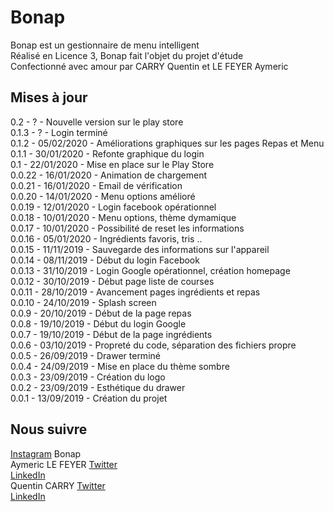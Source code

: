 # Bonap
 Bonap est un gestionnaire de menu intelligent  
 Réalisé en Licence 3, Bonap fait l'objet du projet d'étude  
 Confectionné avec amour par CARRY Quentin et LE FEYER Aymeric  

## Mises à jour
 0.2 - ? - Nouvelle version sur le play store  
 0.1.3 - ? - Login terminé  
 0.1.2 - 05/02/2020 - Améliorations graphiques sur les pages Repas et Menu  
 0.1.1 - 30/01/2020 - Refonte graphique du login  
 0.1 - 22/01/2020 - Mise en place sur le Play Store    
 0.0.22 - 16/01/2020 - Animation de chargement  
 0.0.21 - 16/01/2020 - Email de vérification  
 0.0.20 - 14/01/2020 - Menu options amélioré  
 0.0.19 - 12/01/2020 - Login facebook opérationnel  
 0.0.18 - 10/01/2020 - Menu options, thème dymamique  
 0.0.17 - 10/01/2020 - Possibilité de reset les informations  
 0.0.16 - 05/01/2020 - Ingrédients favoris, tris ..  
 0.0.15 - 11/11/2019 - Sauvegarde des informations sur l'appareil  
 0.0.14 - 08/11/2019 - Début du login Facebook  
 0.0.13 - 31/10/2019 - Login Google opérationnel, création homepage  
 0.0.12 - 30/10/2019 - Début page liste de courses  
 0.0.11 - 28/10/2019 - Avancement pages ingrédients et repas  
 0.0.10 - 24/10/2019 - Splash screen  
 0.0.9 - 20/10/2019 - Début de la page repas  
 0.0.8 - 19/10/2019 - Début du login Google  
 0.0.7 - 19/10/2019 - Début de la page ingrédients  
 0.0.6 - 03/10/2019 - Propreté du code, séparation des fichiers propre  
 0.0.5 - 26/09/2019 - Drawer terminé  
 0.0.4 - 24/09/2019 - Mise en place du thème sombre  
 0.0.3 - 23/09/2019 - Création du logo  
 0.0.2 - 23/09/2019 - Esthétique du drawer   
 0.0.1 - 13/09/2019 - Création du projet  

 ## Nous suivre
 [Instagram](https://www.instagram.com/itsbonap/?hl=fr) Bonap  
 Aymeric LE FEYER 
 [Twitter](https://twitter.com/Aymeric_Zepix)  
 [LinkedIn](https://www.linkedin.com/in/aymericlefeyer/)  
 Quentin CARRY
 [Twitter](https://twitter.com/quentin_carry)   
 [LinkedIn](https://www.linkedin.com/in/quentincarry/)
 
 

  

